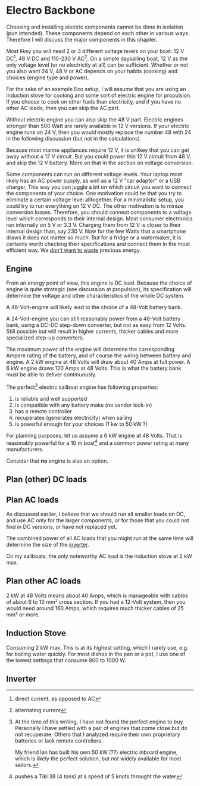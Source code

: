 # Electro Backbone

Choosing and installing electric components cannot be done in isolation (pun intended). These components depend on each other in various ways. Therefore I will discuss the major components in this chapter.

Most likey you will need 2 or 3 different voltage levels on your boat: 12 V DC[^DC], 48 V DC and 110-230 V AC[^AC]. On a simple daysailing boat, 12 V as the only voltage level (or no electricity at all) can be sufficient. Whether or not you also want 24 V, 48 V or AC depends on your habits (cooking) and choices (engine type and power).

For the sake of an example Eco setup, I will assume that you are using an induction stove for cooking and some sort of electric engine for propulsion. If you choose to cook on other fuels than electricity, and if you have no other AC loads, then you can skip the AC part. 

Without electric engine you can also skip the 48 V part. Electric engines stronger than 500 Watt are rarely available in 12 V versions. If your electric engine runs on 24 V, then you would mostly replace the number 48 with 24 in the following discussion (but not in the calculations).

Because most marine appliances require 12 V, it is unlikey that you can get away without a 12 V circuit. But you could power this 12 V circuit from 48 V, and skip the 12 V battery. More on that in the section on voltage conversion.

Some components can run on different voltage levels. Your laptop most likely has an AC power supply, as well as a 12 V "car adapter" or a USB charger. This way you can juggle a bit on which circuit you want to connect the components of your choice. One motivation could be that you try to eliminate a certain voltage level alltogether. For a minimalistic setup, you could try to run everything on 12 V DC. The other motivation is to minize conversion losses. Therefore, you should connect components to a voltage level which corresponds to their internal design. Most consumer electronics run internally on 5 V or 3.3 V. Charging them from 12 V is closer to their internal design than, say 230 V. Now for the few Watts that a smartphone draws it does not matter so much. But for a fridge or a watermaker, it is certainly worth checking their specifications and connect them in the most efficient way. We [don't want to waste](#pp06) precious energy.

## Engine

From an energy point of view, this engine is DC load. Because the choice of engine is quite strategic (see discussion at propulsion), its specification will determine the voltage and other characteristics of the whole DC system.

[^DC]: direct current, as opposed to AC

[^AC]: alternating current

A 48-Volt-engine will likely lead to the choice of a 48-Volt battery bank.

A 24-Volt-engine you can still reasonably power from a 48-Volt battery bank, using a DC-DC step-down converter, but not as easy from 12 Volts. Still possible but will result in higher currents, thicker cables and more specialized step-up converters.

The maximum power of the engine will determine the corresponding Ampere rating of the battery, and of course the wiring between battery and engine. A 2 kW engine at 48 Volts will draw about 40 Amps at full power. A 6 kW engine draws 120 Amps at 48 Volts. This is what the battery bank must be able to deliver continuously.

The perfect[^perfect_engine] electric sailboat engine has following properties:

1. is reliable and well supported
1. is compatible with any battery make (no vendor lock-in) 
1. has a remote controller 
1. recuperates (generates electricity) when sailing
1. is powerful enough for your choices (1 kw to 50 kW ?)

For planning purposes, let us assume a 6 kW engine at 48 Volts. That is reasonably powerful for a 10 m boat[^pushes_mine] and a common power rating at many manufacturers.

[^pushes_mine]: pushes a Tiki 38 (4 tons) at a speed of 5 knots throught the water

Consider that **no** engine is also an option.

[^perfect_engine]: At the time of this writing, I have not found the perfect engine to buy. Personally I have settled with a pair of engines that come close but do not recuperate. Others that I analyzed require their own proprietary batteries or lack remote controllers.

    My friend Ian has built his own 50 kW (??) electric inboard engine, which is likely the perfect solution, but not widely available for most sailors.

## Plan (other) DC loads

## Plan AC loads

As discussed earlier, I believe that we should run all smaller loads on DC, and use AC only for the larger components, or for those that you could not find in DC versions, or have not replaced yet.

The combined power of all AC loads that you might run at the same time will determine the size of the [inverter](#inverter).

On my sailboats, the only noteworthy AC load is the induction stove at 2 kW max.

## Plan other AC loads


2 kW at 48 Volts means about 40 Amps, which is manageable with cables of about 6 to 10 mm² cross section. If you had a 12-Volt system, then you would need around 160 Amps, which requires much thicker cables of 25 mm² or more.



## Induction Stove
 
Consuming 2 kW max. This is at its highest setting, which I rarely use, e.g. for boiling water quickly. For most dishes in the pan or a pot, I use one of the lowest settings that consume 800 to 1000 W.

## Inverter

